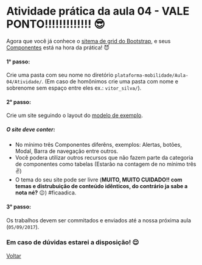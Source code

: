 # Atividade prática da aula 04 - VALE PONTO!!!!!!!!!!!!! :sunglasses:

Agora que você já conhece o [sitema de grid do Bootstrap](https://getbootstrap.com/docs/4.0/layout/grid/), e seus [Componentes](https://getbootstrap.com/docs/4.0/components/alerts/) está na hora da prática! :smiling_imp:

#### 1° passo:

Crie uma pasta com seu nome no diretório `plataforma-mobilidade/Aula-04/Atividade/`.  (Em caso de homônimos crie uma pasta com nome e sobrenome sem espaço entre eles ex.: `vitor_silva/`).

#### 2° passo:

Crie um site seguindo o layout do [modelo de exemplo](https://github.com/meta-sistemas-2017/plataforma-mobilidade/tree/master/Aula-04/Atividade/Exemplo).

##### O site deve conter:

- No mínimo três Componentes diferêns, exemplos: Alertas, botões, Modal, Barra de navegação entre outros. 
- Você podera utilizar outros recursos que não fazem parte da categoria de componentes como tabelas (Estarão na contagem de no mínimo três :v:) 
- O tema do seu site pode ser livre (**MUITO, MUITO CUIDADO!! com temas e distrubuição de conteúdo idênticos, do contrário ja sabe a nota né?** :wink:) #ficaadica.

#### 3° passo:
Os trabalhos devem ser commitados e enviados até a nossa próxima aula (`05/09/2017`).

### Em caso de dúvidas estarei a disposição! :relieved:

[Voltar](https://github.com/meta-sistemas-2017/plataforma-mobilidade/tree/master/Aula-04)